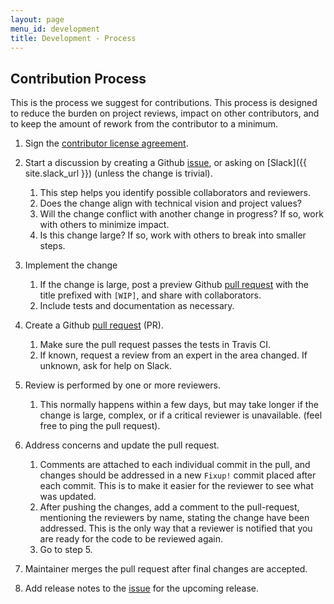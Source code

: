 ```yaml
---
layout: page
menu_id: development
title: Development - Process
---
```


<div markdown="1" class="leftcol widecol process">

## Contribution Process

This is the process we suggest for contributions.  This process is designed to reduce the burden on project 
reviews, impact on other contributors, and to keep the amount of rework from the contributor to a minimum.

1. Sign the [contributor license agreement](https://github.com/prestosql/cla).

2. Start a discussion by creating a Github [issue](https://github.com/prestosql/presto/issues), or asking on
   [Slack]({{ site.slack_url }}) (unless the change is trivial).
     
    1. This step helps you identify possible collaborators and reviewers.
    2. Does the change align with technical vision and project values?
    3. Will the change conflict with another change in progress? If so, work with others to minimize impact.
    4. Is this change large?  If so, work with others to break into smaller steps.

3. Implement the change

    1. If the change is large, post a preview Github [pull request](https://github.com/prestosql/presto/pulls) 
       with the title prefixed with `[WIP]`, and share with collaborators.
    2. Include tests and documentation as necessary.

4. Create a Github [pull request](https://github.com/prestosql/presto/pulls) (PR).

    1. Make sure the pull request passes the tests in Travis CI.
    2. If known, request a review from an expert in the area changed.  If unknown, ask for help on Slack.

5. Review is performed by one or more reviewers.

    1. This normally happens within a few days, but may take longer if the change is large, complex, or if a 
       critical reviewer is unavailable. (feel free to ping the pull request).

6. Address concerns and update the pull request.
    
    1. Comments are attached to each individual commit in the pull, and changes should be addressed in a
       new `Fixup!` commit placed after each commit.  This is to make it easier for the reviewer to see what was updated.
    2. After pushing the changes, add a comment to the pull-request, mentioning the reviewers by name, stating
       the change have been addressed.  This is the only way that a reviewer is notified that you are ready
       for the code to be reviewed again.
    3. Go to step 5.

7. Maintainer merges the pull request after final changes are accepted.

8. Add release notes to the [issue](https://github.com/prestosql/presto/labels/release-notes) for the upcoming release.

</div>
